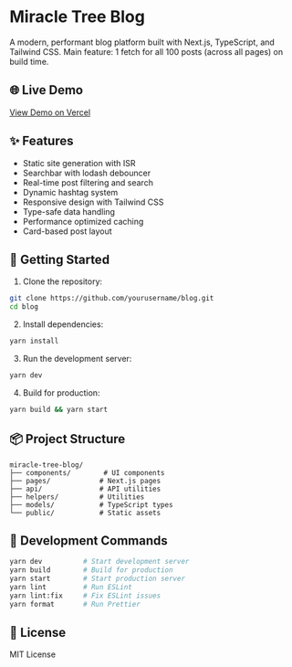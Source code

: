 # Miracle Tree Blog

A modern, performant blog platform built with Next.js, TypeScript, and Tailwind CSS.
Main feature: 1 fetch for all 100 posts (across all pages) on build time.

## 🌐 Live Demo

[View Demo on Vercel](https://blog-lemon-two-34.vercel.app/)

## ✨ Features

- Static site generation with ISR
- Searchbar with lodash debouncer
- Real-time post filtering and search
- Dynamic hashtag system
- Responsive design with Tailwind CSS
- Type-safe data handling
- Performance optimized caching
- Card-based post layout

## 🚀 Getting Started

1. Clone the repository:

```bash
git clone https://github.com/yourusername/blog.git
cd blog
```

2. Install dependencies:

```bash
yarn install
```

3. Run the development server:

```bash
yarn dev
```

4. Build for production:

```bash
yarn build && yarn start
```

## 📦 Project Structure

```
miracle-tree-blog/
├── components/        # UI components
├── pages/            # Next.js pages
├── api/              # API utilities
├── helpers/          # Utilities
├── models/           # TypeScript types
└── public/           # Static assets
```

## 🧪 Development Commands

```bash
yarn dev          # Start development server
yarn build        # Build for production
yarn start        # Start production server
yarn lint         # Run ESLint
yarn lint:fix     # Fix ESLint issues
yarn format       # Run Prettier
```

## 📄 License

MIT License
